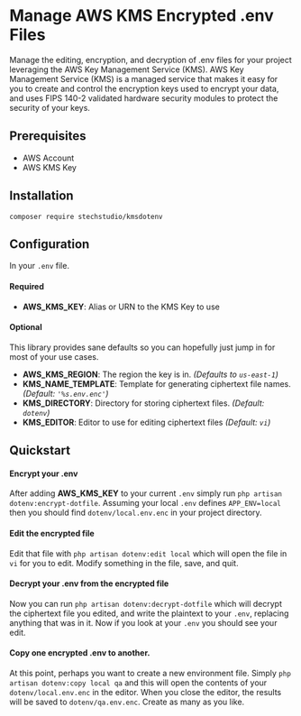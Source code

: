 # Manage AWS KMS Encrypted .env Files
Manage the editing, encryption, and decryption of .env files for your project
leveraging the AWS Key Management Service (KMS). AWS Key Management Service 
(KMS) is a managed service that makes it easy for you to create and control 
the encryption keys used to encrypt your data, and uses FIPS 140-2 validated 
hardware security modules to protect the security of your keys.

## Prerequisites
- AWS Account
- AWS KMS Key

## Installation
`composer require stechstudio/kmsdotenv`

## Configuration
In your `.env` file.

#### Required
 - **AWS_KMS_KEY**: Alias or URN to the KMS Key to use

#### Optional
This library provides sane defaults so you can hopefully just jump in for most of your use cases.
 - **AWS_KMS_REGION**: The region the key is in. *(Defaults to `us-east-1`)*
 - **KMS_NAME_TEMPLATE**: Template for generating ciphertext file names. *(Default: `'%s.env.enc'`)*
 - **KMS_DIRECTORY**:  Directory for storing ciphertext files. *(Default: `dotenv`)*
 - **KMS_EDITOR**:  Editor to use for editing ciphertext files *(Default: `vi`)*

## Quickstart

#### Encrypt your .env
After adding **AWS_KMS_KEY** to your current `.env` simply run `php artisan dotenv:encrypt-dotfile`. Assuming your
local `.env` defines `APP_ENV=local` then you should find `dotenv/local.env.enc` in your project directory.

#### Edit the encrypted file
Edit that file with `php artisan dotenv:edit local` which will open the file in `vi` for you to edit. Modify something 
in the file, save, and quit.

#### Decrypt your .env from the encrypted file
Now you can run `php artisan dotenv:decrypt-dotfile` which will decrypt the ciphertext file you edited, and write the
plaintext to your `.env`, replacing anything that was in it. Now if you look at your `.env` you should see your edit.

#### Copy one encrypted .env to another.
At this point, perhaps you want to create a new environment file. Simply `php artisan dotenv:copy local qa` and this 
will open the contents of your `dotenv/local.env.enc` in the editor. When you close the editor, the results will be 
saved to `dotenv/qa.env.enc`. Create as many as you like.


